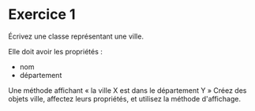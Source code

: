 # Exercice 1
Écrivez une classe représentant une ville.

Elle doit avoir les propriétés :
- nom
- département

Une méthode affichant « la ville X est dans le département Y »
Créez des objets ville, affectez leurs propriétés, et utilisez la méthode d'affichage.